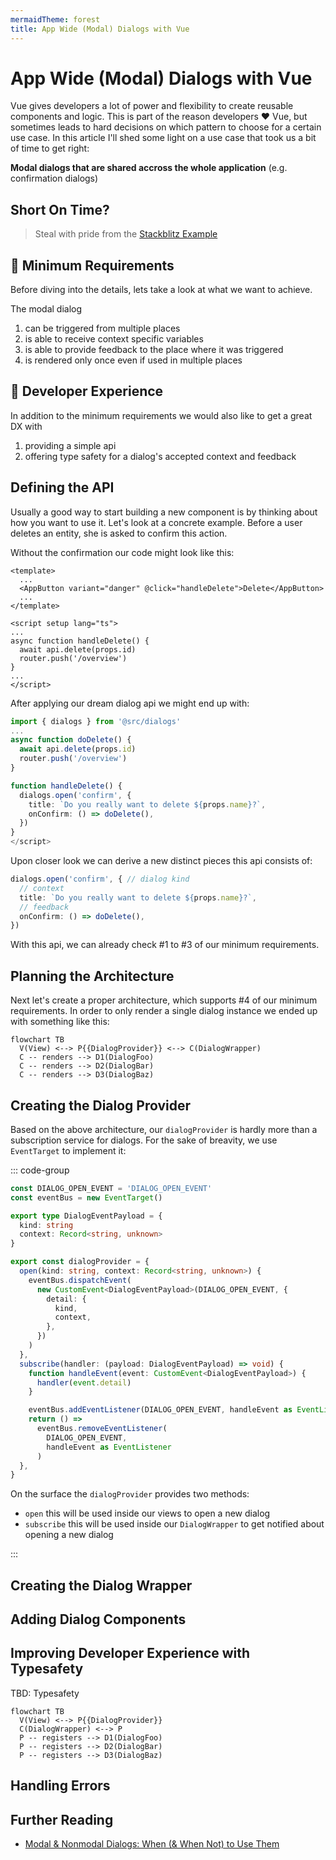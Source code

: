 ```yaml
---
mermaidTheme: forest
title: App Wide (Modal) Dialogs with Vue
---
```


# App Wide (Modal) Dialogs with Vue

Vue gives developers a lot of power and flexibility to create reusable components and logic. This is part of the reason developers ♥️ Vue, but sometimes leads to hard decisions on which pattern to choose for a certain use case. In this article I'll shed some light on a use case that took us a bit of time to get right:

**Modal dialogs that are shared accross the whole application** (e.g. confirmation dialogs)

## Short On Time?

> Steal with pride from the [Stackblitz Example](#)

## 📝 Minimum Requirements

Before diving into the details, lets take a look at what we want to achieve.

The modal dialog

1. can be triggered from multiple places
2. is able to receive context specific variables
3. is able to provide feedback to the place where it was triggered
4. is rendered only once even if used in multiple places

## 💎 Developer Experience

In addition to the minimum requirements we would also like to get a great DX with

1. providing a simple api
2. offering type safety for a dialog's accepted context and feedback

## Defining the API

Usually a good way to start building a new component is by thinking about how you want to use it. Let's look at a concrete example. Before a user deletes an entity, she is asked to confirm this action.

Without the confirmation our code might look like this:

```vue
<template>
  ...
  <AppButton variant="danger" @click="handleDelete">Delete</AppButton>
  ...
</template>

<script setup lang="ts">
...
async function handleDelete() {
  await api.delete(props.id)
  router.push('/overview')
}
...
</script>
```

After applying our dream dialog api we might end up with:

```ts
import { dialogs } from '@src/dialogs'
...
async function doDelete() {
  await api.delete(props.id)
  router.push('/overview')
}

function handleDelete() {
  dialogs.open('confirm', {
    title: `Do you really want to delete ${props.name}?`,
    onConfirm: () => doDelete(),
  })
}
</script>
```

Upon closer look we can derive a new distinct pieces this api consists of:

```ts
dialogs.open('confirm', { // dialog kind
  // context
  title: `Do you really want to delete ${props.name}?`,
  // feedback
  onConfirm: () => doDelete(),
})
```

With this api, we can already check #1 to #3 of our minimum requirements.

## Planning the Architecture

Next let's create a proper architecture, which supports #4 of our minimum requirements. In order to only render a single dialog instance we ended up with something like this:

```mermaid
flowchart TB
  V(View) <--> P{{DialogProvider}} <--> C(DialogWrapper)
  C -- renders --> D1(DialogFoo)
  C -- renders --> D2(DialogBar)
  C -- renders --> D3(DialogBaz)
```

## Creating the Dialog Provider

Based on the above architecture, our `dialogProvider` is hardly more than a subscription service for dialogs. For the sake of breavity, we use `EventTarget` to implement it:

::: code-group

```ts [dialogs/dialog-provider.ts]
const DIALOG_OPEN_EVENT = 'DIALOG_OPEN_EVENT'
const eventBus = new EventTarget()

export type DialogEventPayload = {
  kind: string
  context: Record<string, unknown>
}

export const dialogProvider = {
  open(kind: string, context: Record<string, unknown>) {
    eventBus.dispatchEvent(
      new CustomEvent<DialogEventPayload>(DIALOG_OPEN_EVENT, {
        detail: {
          kind,
          context,
        },
      })
    )
  },
  subscribe(handler: (payload: DialogEventPayload) => void) {
    function handleEvent(event: CustomEvent<DialogEventPayload>) {
      handler(event.detail)
    }

    eventBus.addEventListener(DIALOG_OPEN_EVENT, handleEvent as EventListener)
    return () =>
      eventBus.removeEventListener(
        DIALOG_OPEN_EVENT,
        handleEvent as EventListener
      )
  },
}
```

On the surface the `dialogProvider` provides two methods:

- `open` this will be used inside our views to open a new dialog
- `subscribe` this will be used inside our `DialogWrapper` to get notified about opening a new dialog

:::

## Creating the Dialog Wrapper

## Adding Dialog Components

## Improving Developer Experience with Typesafety

TBD: Typesafety

```mermaid
flowchart TB
  V(View) <--> P{{DialogProvider}}
  C(DialogWrapper) <--> P
  P -- registers --> D1(DialogFoo)
  P -- registers --> D2(DialogBar)
  P -- registers --> D3(DialogBaz)
```

## Handling Errors

## Further Reading

- [Modal & Nonmodal Dialogs: When (& When Not) to Use Them](https://www.nngroup.com/articles/modal-nonmodal-dialog/)
